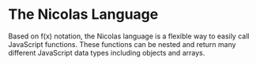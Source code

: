 # The Nicolas Language
Based on f(x) notation, the Nicolas language is a flexible way to easily call JavaScript functions. These functions can be nested and return many different JavaScript data types including objects and arrays.
